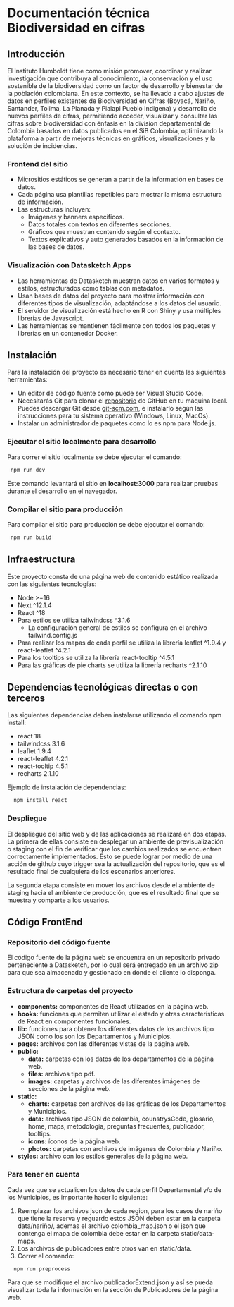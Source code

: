 # Documentación técnica Biodiversidad en cifras

## Introducción

El Instituto Humboldt tiene como misión promover, coordinar y realizar investigación que contribuya al conocimiento, la conservación y el uso sostenible de la biodiversidad como un factor de desarrollo y bienestar de la población colombiana. En este contexto, se ha llevado a cabo  ajustes de datos en perfiles existentes de Biodiversidad en Cifras (Boyacá, Nariño, Santander, Tolima, La Planada y Pialapi Pueblo Indigena) y desarrollo de nuevos perfiles de cifras, permitiendo acceder, visualizar y consultar las cifras sobre biodiversidad con énfasis en la división departamental de Colombia basados en datos publicados en el SiB Colombia, optimizando la plataforma a partir de mejoras técnicas en gráficos, visualizaciones y la solución de incidencias.

### Frontend del sitio

- Micrositios estáticos se generan a partir de la información en bases de datos.
- Cada página usa plantillas repetibles para mostrar la misma estructura de información.
- Las estructuras incluyen:
  - Imágenes y banners específicos.
  - Datos totales con textos en diferentes secciones.
  - Gráficos que muestran contenido según el contexto.
  - Textos explicativos y auto generados basados en la información de las bases de datos.

### Visualización con Datasketch Apps

- Las herramientas de Datasketch muestran datos en varios formatos y estilos, estructurados como tablas con metadatos.
- Usan bases de datos del proyecto para mostrar información con diferentes tipos de visualización, adaptándose a los datos del usuario.
- El servidor de visualización está hecho en R con Shiny y usa múltiples librerías de Javascript.
- Las herramientas se mantienen fácilmente con todos los paquetes y librerías en un contenedor Docker.

## Instalación

Para la instalación del proyecto es necesario tener en cuenta las siguientes herramientas:

- Un editor de código fuente como puede ser Visual Studio Code.
- Necesitarás Git para clonar el [repositorio](https://github.com/datasketch/sib-colombia) de GitHub en tu máquina local. Puedes descargar Git desde [git-scm.com](https://git-scm.com/), e instalarlo según las instrucciones para tu sistema operativo (Windows, Linux, MacOs).
- Instalar un administrador de paquetes como lo es npm para Node.js.

### Ejecutar el sitio localmente para desarrollo

Para correr el sitio localmente se debe ejecutar el comando:

 ```bash
  npm run dev
```

 Este comando levantará el sitio en **localhost:3000** para realizar pruebas durante el desarrollo en el navegador.

### Compilar el sitio para producción

Para compilar el sitio para producción se debe ejecutar el comando:

 ```bash
  npm run build
```

## Infraestructura

Este proyecto consta de una página web de contenido estático realizada con las siguientes tecnologías:

- Node >=16
- Next ^12.1.4
- React ^18
- Para estilos se utiliza tailwindcss ^3.1.6
  - La configuración general de estilos se configura en el archivo tailwind.config.js
- Para realizar los mapas de cada perfil se utiliza la librería leaflet ^1.9.4 y react-leaflet ^4.2.1
- Para los tooltips se utiliza la librería react-tooltip ^4.5.1
- Para las gráficas de pie charts se utiliza la librería recharts ^2.1.10

## Dependencias tecnológicas directas o con terceros

Las siguientes dependencias deben instalarse utilizando el comando npm install:

- react 18
- tailwindcss 3.1.6
- leaflet 1.9.4
- react-leaflet 4.2.1
- react-tooltip 4.5.1
- recharts 2.1.10

Ejemplo de instalación de dependencias:

```bash
  npm install react
```

### Despliegue

El despliegue del sitio web y de las aplicaciones se realizará en dos etapas. La primera de ellas consiste en desplegar un ambiente de previsualización o staging con el fin de verificar que los cambios realizados se encuentren correctamente implementados. Esto se puede lograr por medio de una acción de github cuyo trigger sea la actualización del repositorio, que es el resultado final de cualquiera de los escenarios anteriores.

La segunda etapa consiste en mover los archivos desde el ambiente de staging hacia el ambiente de producción, que es el resultado final que se muestra y comparte a los usuarios.

## Código FrontEnd

### Repositorio del código fuente

El código fuente de la página web se encuentra en un repositorio privado perteneciente a Datasketch, por lo cual será entregado en un archivo zip para que sea almacenado y gestionado en donde el cliente lo disponga.

### Estructura de carpetas del proyecto

- **components:** componentes de React utilizados en la página web.
- **hooks:** funciones que permiten utilizar el estado y otras características de React en componentes funcionales.
- **lib:** funciones para obtener los diferentes datos de los archivos tipo JSON como los son los Departamentos y Municipios.
- **pages:** archivos con las diferentes vistas de la página web.
- **public:**
  - **data:** carpetas con los datos de los departamentos de la página web.
  - **files:** archivos tipo pdf.
  - **images:** carpetas y archivos de las diferentes imágenes de secciones de la página web.
- **static:**
  - **charts:** carpetas con archivos de las gráficas de los Departamentos y Municipios.
  - **data:** archivos tipo JSON de colombia, counstrysCode, glosario, home, maps, metodología, preguntas frecuentes, publicador, tooltips.
  - **icons:** íconos de la página web.
  - **photos:** carpetas con archivos de imágenes de Colombia y Nariño.
- **styles:** archivo con los estilos generales de la página web.

### Para tener en cuenta

Cada vez que se actualicen los datos de cada perfil Departamental y/o de los Municipios, es importante hacer lo siguiente:
1. Reemplazar los archivos json de cada region, para los casos de nariño que tiene  la reserva y reguardo estos JSON deben estar en la carpeta data/nariño/, ademas el archivo colombia_map.json o el json que contenga el mapa de colombia debe estar en la carpeta static/data-maps.
2. Los archivos de publicadores  entre otros van en static/data.
3. Correr el comando:
```bash
  npm run preprocess
```

Para que se modifique el archivo publicadorExtend.json y así se pueda visualizar toda la información en la sección de Publicadores de la página web.
